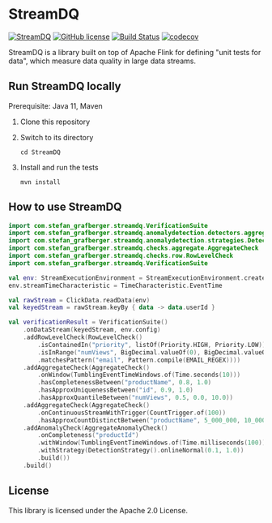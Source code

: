 StreamDQ
================================

[![StreamDQ](https://img.shields.io/badge/🔎-StreamDQ-green)](https://github.com/stefan-grafberger/StreamDQ)
[![GitHub license](https://img.shields.io/badge/License-Apache%202.0-yellowgreen.svg)](https://github.com/stefan-grafberger/StreamDQ/blob/master/LICENSE)
[![Build Status](https://github.com/stefan-grafberger/mlinspect/actions/workflows/build.yml/badge.svg)](https://github.com/stefan-grafberger/StreamDQ/actions/workflows/build.yml)
[![codecov](https://codecov.io/gh/stefan-grafberger/StreamDQ/branch/main/graph/badge.svg?token=NFGV6VEJTI)](https://codecov.io/gh/stefan-grafberger/StreamDQ)

StreamDQ is a library built on top of Apache Flink for defining "unit tests for data", which measure data quality in large data streams. 

## Run StreamDQ locally

Prerequisite: Java 11, Maven

1. Clone this repository
2. Switch to its directory

   `cd StreamDQ` <br>
3. Install and run the tests

   `mvn install` <br>

## How to use StreamDQ
```kotlin 
import com.stefan_grafberger.streamdq.VerificationSuite
import com.stefan_grafberger.streamdq.anomalydetection.detectors.aggregatedetector.AggregateAnomalyCheck
import com.stefan_grafberger.streamdq.anomalydetection.strategies.DetectionStrategy
import com.stefan_grafberger.streamdq.checks.aggregate.AggregateCheck
import com.stefan_grafberger.streamdq.checks.row.RowLevelCheck
import com.stefan_grafberger.streamdq.VerificationSuite

val env: StreamExecutionEnvironment = StreamExecutionEnvironment.createLocalEnvironment(LOCAL_PARALLELISM)
env.streamTimeCharacteristic = TimeCharacteristic.EventTime

val rawStream = ClickData.readData(env)
val keyedStream = rawStream.keyBy { data -> data.userId }

val verificationResult = VerificationSuite()
    .onDataStream(keyedStream, env.config)
    .addRowLevelCheck(RowLevelCheck()
        .isContainedIn("priority", listOf(Priority.HIGH, Priority.LOW))
        .isInRange("numViews", BigDecimal.valueOf(0), BigDecimal.valueOf(1_000_000)
        .matchesPattern("email", Pattern.compile(EMAIL_REGEX))))
    .addAggregateCheck(AggregateCheck()
        .onWindow(TumblingEventTimeWindows.of(Time.seconds(10)))
        .hasCompletenessBetween("productName", 0.8, 1.0)
        .hasApproxUniquenessBetween("id", 0.9, 1.0)
        .hasApproxQuantileBetween("numViews", 0.5, 0.0, 10.0))
    .addAggregateCheck(AggregateCheck()
        .onContinuousStreamWithTrigger(CountTrigger.of(100))
        .hasApproxCountDistinctBetween("productName", 5_000_000, 10_000_000))
    .addAnomalyCheck(AggregateAnomalyCheck()
        .onCompleteness("productId")
        .withWindow(TumblingEventTimeWindows.of(Time.milliseconds(100)))
        .withStrategy(DetectionStrategy().onlineNormal(0.1, 1.0))
        .build())
    .build()                
```


## License
This library is licensed under the Apache 2.0 License.
